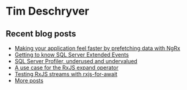 # Tim Deschryver

<!-- prettier-ignore-start -->
<!-- BLOG:START -->

## Recent blog posts

- [Making your application feel faster by prefetching data with NgRx](https://timdeschryver.dev/blog/making-your-application-feel-faster-by-prefetching-data-with-ngrx)
- [Getting to know SQL Server Extended Events](https://timdeschryver.dev/blog/getting-to-know-sql-server-extended-events)
- [SQL Server Profiler, underused and undervalued](https://timdeschryver.dev/blog/sql-server-profiler-underused-and-undervalued)
- [A use case for the RxJS expand operator](https://timdeschryver.dev/blog/a-use-case-for-the-rxjs-expand-operator)
- [Testing RxJS streams with rxjs-for-await](https://timdeschryver.dev/blog/testing-rxjs-streams-with-rxjs-for-await)
- [More posts](https://timdeschryver.dev/blog)

<!-- BLOG:END -->
<!-- prettier-ignore-end -->
